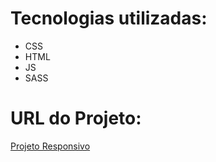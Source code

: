 # Tecnologias utilizadas:

- CSS
- HTML
- JS
- SASS

# URL do Projeto:
[Projeto Responsivo](https://iorgama.github.io/babyz-responsive-sass/)
